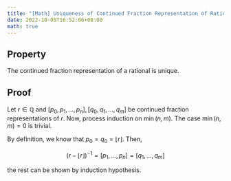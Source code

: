 ```yaml
---
title: "[Math] Uniqueness of Continued Fraction Representation of Rational Numbers"
date: 2022-10-05T16:52:06+08:00
math: true
---
```


## Property

The continued fraction representation of a rational is unique.

## Proof

Let $r \in \mathbb{Q}$ and $[p_0, p_1, ..., p_n], [q_0, q_1, ..., q_m]$ be continued fraction representations of $r$. Now, process induction on $\min(n, m)$. The case $\min(n, m) = 0$ is trivial.

By definition, we know that $p_0 = q_0 = \lfloor r \rfloor$. Then,

$$(r - \lfloor r \rfloor)^{-1} = [p_1, ..., p_n] = [q_1, ..., q_m]$$

the rest can be shown by induction hypothesis.
